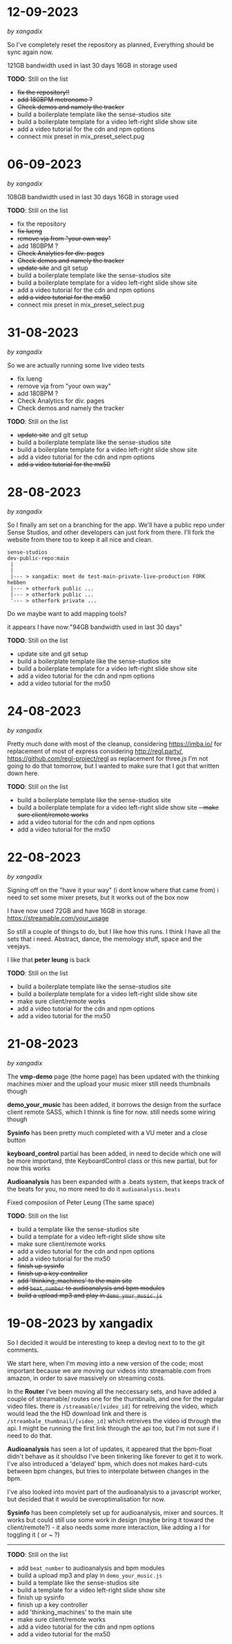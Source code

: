 # 12-09-2023
*by xangadix*

So I've completely reset the repository as planned,
Everything should be sync again now.

121GB bandwidth used in last 30 days
16GB in storage used

**TODO**: Still on the list
- ~~fix the repository!!~~
- ~~add 180BPM metronome ?~~
- ~~Check demos and namely the tracker~~
- build a boilerplate template like the sense-studios site
- build a boilerplate template for a video left-right slide show site
- add a video tutorial for the cdn and npm options
- connect mix preset in mix_preset_select.pug

# 06-09-2023
*by xangadix*

108GB bandwidth used in last 30 days
16GB in storage used

**TODO**: Still on the list
- fix the repository
- ~~fix lueng~~
- ~~remove vja from "your own way"~~
- add 180BPM ?
- ~~Check Analytics for div. pages~~
- ~~Check demos and namely the tracker~~
- ~~update site~~ and git setup
- build a boilerplate template like the sense-studios site
- build a boilerplate template for a video left-right slide show site
- add a video tutorial for the cdn and npm options
- ~~add a video tutorial for the mx50~~
- connect mix preset in mix_preset_select.pug

# 31-08-2023
*by xangadix*

So we are actually running some live video tests

- fix lueng
- remove vja from "your own way"
- add 180BPM ?
- Check Analytics for div. pages
- Check demos and namely the tracker

**TODO**: Still on the list
- ~~update site~~ and git setup
- build a boilerplate template like the sense-studios site
- build a boilerplate template for a video left-right slide show site
- add a video tutorial for the cdn and npm options
- ~~add a video tutorial for the mx50~~

# 28-08-2023
*by xangadix*

So I finally am set on a branching for the app.
We'll have a public repo under Sense Studios, and other developers
can just fork from there. I'll fork the website from there too 
to keep it all nice and clean. 

```
sense-studios
dev-public-repo:main
 |
 |
 |--- > xangadix: moet de test-main-private-live-production FORK hebben
 |--- > otherfork public ...
 |--- > otherfork public ...
 '--- > otherfork private ...
```

Do we maybe want to add mapping tools?

it appears I have now:"94GB bandwidth used in last 30 days"

**TODO**: Still on the list
- update site and git setup
- build a boilerplate template like the sense-studios site
- build a boilerplate template for a video left-right slide show site
- add a video tutorial for the cdn and npm options
- add a video tutorial for the mx50

# 24-08-2023
*by xangadix*

Pretty much done with most of the cleanup,
considering https://imba.io/ for replacement of most of express
considering http://regl.party/, https://github.com/regl-project/regl as replacement for three.js
I'm not going to do that tomorrow, but I wanted to make sure that I got that written down here.

**TODO**: Still on the list
- build a boilerplate template like the sense-studios site
- build a boilerplate template for a video left-right slide show site
~~- make sure client/remote works~~
- add a video tutorial for the cdn and npm options
- add a video tutorial for the mx50


# 22-08-2023
*by xangadix*

Signing off on the "have it your way" (i dont know where that came from)
i need to set some mixer presets, but it works out of the box now

I have now used 72GB and have 16GB in storage.
https://streamable.com/your_usage

So still a couple of things to do, but I like how this runs.
I think I have all the sets that i need. Abstract, dance,
the memology stuff, space and the veejays.

I like that **peter leung** is back

**TODO**: Still on the list
- build a boilerplate template like the sense-studios site
- build a boilerplate template for a video left-right slide show site
- make sure client/remote works
- add a video tutorial for the cdn and npm options
- add a video tutorial for the mx50

# 21-08-2023 
*by xangadix*

The **vmp-demo** page (the home page) has been updated with the thinking machines mixer and the upload your music mixer still needs thumbnails though

**demo_your_music** has been added, it borrows the design from the surface client remote SASS, which I thinnk is fine for now. still needs some wiring though

**Sysinfo** has been pretty much completed with a VU meter and a close button

**keyboard_control** partial has been added, in need to decide which one will be more importand, thte KeyboardControl class or this new partial, but for now this works

**Audioanalysis** has been expanded with a .beats system, that keeps track of the beats for you, no more need to do it `audioanalysis.beats`

Fixed composiion of Peter Leung (The same space)

**TODO**: Still on the list
- build a template like the sense-studios site
- build a template for a video left-right slide show site
- make sure client/remote works
- add a video tutorial for the cdn and npm options
- add a video tutorial for the mx50
- ~~finish up sysinfo~~
- ~~finish up a key controller~~
- ~~add 'thinking_machines' to the main site~~
- ~~add `beat_number` to audioanalysis and bpm modules~~
- ~~build a upload mp3 and play in `demo_your_music.js`~~

# 19-08-2023 by xangadix

So I decided it would be interesting to keep a devlog next to to the git comments.

We start here, when I'm moving into a new version of the code; most important because we are moving our videos into streamable.com from amazon, in order to save massively on streaming costs. 

In the **Router** I've been moving all the neccessary sets, and have added a couple of streamable/ routes
one for the thumbnails, and one for the regular video files.
there is `/streamable/[video_id]` for retreiving the video, which would lead the the
HD download link
and there is `/streambale_thumbnail/[video_id]` which retreives the video id through
the api. I might be running the first link through the api too, but I'm not sure if
i need to do that.

**Audioanalysis** has seen a lot of updates, it appeared that the bpm-float didn't behave as it shouldso I've been tinkering like forever to get it to work. I've also introduced a 'delayed' bpm, which does not makes hard-cuts between bpm changes, but tries to interpolate between changes in the bpm. 

I've also looked into movint part of the audioanalysis to a javascript worker, but decided that it would be overoptimalisation for now.

**Sysinfo** has been completely set up for audioanalysis, mixer and sources. It works but 
could still use some work in design (maybe bring it toward the client/remote?) - it also
needs some more interaction, like adding a I for toggling it ( or ~ ?)

---

**TODO**: Still on the list
- add `beat_number` to audioanalysis and bpm modules
- build a upload mp3 and play in `demo_your_music.js`
- build a template like the sense-studios site
- build a template for a video left-right slide show site
- finish up sysinfo
- finish up a key controller
- add 'thinking_machines' to the main site
- make sure client/remote works
- add a video tutorial for the cdn and npm options
- add a video tutorial for the mx50